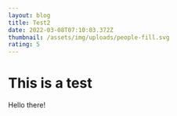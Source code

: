 ```yaml
---
layout: blog
title: Test2
date: 2022-03-08T07:10:03.372Z
thumbnail: /assets/img/uploads/people-fill.svg
rating: 5
---
```

# This is a test

Hello there!